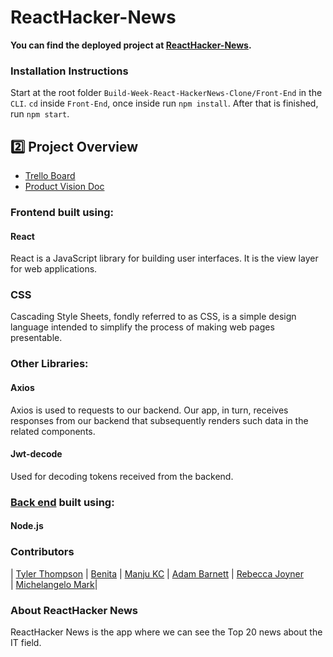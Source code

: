 # ReactHacker-News

**You can find the deployed project at [ ReactHacker-News](https://reacthacker-news.herokuapp.com/SignUp).**



### Installation Instructions

Start at the root folder `Build-Week-React-HackerNews-Clone/Front-End` in the `CLI`. `cd` inside `Front-End`, once inside run `npm install`. After that is finished, run `npm start`.

## :two: Project Overview

- [Trello Board](https://trello.com/b/ITXHo177/react-hackernews-clone)
- [Product Vision Doc](https://docs.google.com/document/d/139H3SiRqTNDusPsGT5ntJR_wvSCwYTJ60Ov8-nNrjLc/edit#heading=h.pdpmwxhmsh68)


### Frontend built using:

#### React
React is a JavaScript library for building user interfaces. It is the view layer for web applications.

### CSS
Cascading Style Sheets, fondly referred to as CSS, is a simple design language intended to simplify the process of making web pages presentable.

### Other Libraries:
#### Axios

Axios is used to  requests to our backend. Our app, in turn, receives responses from our backend that subsequently renders such data in the related components.




#### Jwt-decode

Used for decoding tokens received from the backend.

### [Back end](https://hacked-news-app.herokuapp.com/) built using:

#### Node.js

### Contributors

|                                       [Tyler Thompson](https://github.com/tthompson082)                                        |                                      [Benita](https://github.com/bea03)                                        |                                       [Manju KC](https://github.com/Manjukcthapa)                                        |                                       [Adam Barnett](https://github.com/abarne)                                        |                                       [Rebecca Joyner](https://github.com/rebeccajoyner)                                        
|                                           [Michelangelo Mark](https://github.com/michelangelo17)|



### About ReactHacker News
ReactHacker News is the app where we can see the Top 20 news about the IT field.


                  

